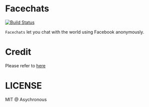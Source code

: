 Facechats
==
[![Build Status](https://travis-ci.org/Asychronous/facechat-web.svg?branch=master)](https://travis-ci.org/Asychronous/facechat-web)

`Facechats` let you chat with the world using Facebook anonymously.

Credit
==
Please refer to [here](https://github.com/Asychronous/credit)

LICENSE
==
MIT @ Asychronous
